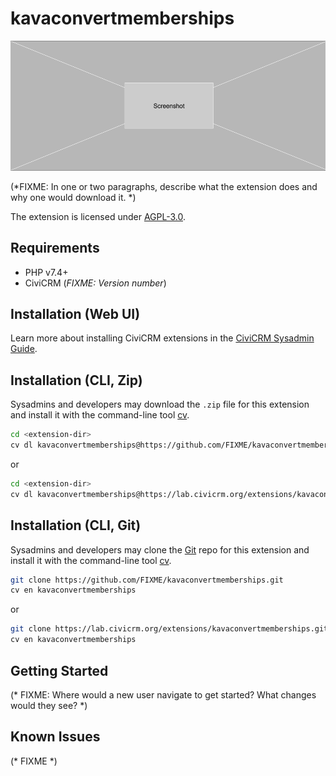 # kavaconvertmemberships

![Screenshot](/images/screenshot.png)

(*FIXME: In one or two paragraphs, describe what the extension does and why one would download it. *)

The extension is licensed under [AGPL-3.0](LICENSE.txt).

## Requirements

* PHP v7.4+
* CiviCRM (*FIXME: Version number*)

## Installation (Web UI)

Learn more about installing CiviCRM extensions in the [CiviCRM Sysadmin Guide](https://docs.civicrm.org/sysadmin/en/latest/customize/extensions/).

## Installation (CLI, Zip)

Sysadmins and developers may download the `.zip` file for this extension and
install it with the command-line tool [cv](https://github.com/civicrm/cv).

```bash
cd <extension-dir>
cv dl kavaconvertmemberships@https://github.com/FIXME/kavaconvertmemberships/archive/master.zip
```
or
```bash
cd <extension-dir>
cv dl kavaconvertmemberships@https://lab.civicrm.org/extensions/kavaconvertmemberships/-/archive/main/kavaconvertmemberships-main.zip
```

## Installation (CLI, Git)

Sysadmins and developers may clone the [Git](https://en.wikipedia.org/wiki/Git) repo for this extension and
install it with the command-line tool [cv](https://github.com/civicrm/cv).

```bash
git clone https://github.com/FIXME/kavaconvertmemberships.git
cv en kavaconvertmemberships
```
or
```bash
git clone https://lab.civicrm.org/extensions/kavaconvertmemberships.git
cv en kavaconvertmemberships
```

## Getting Started

(* FIXME: Where would a new user navigate to get started? What changes would they see? *)

## Known Issues

(* FIXME *)

